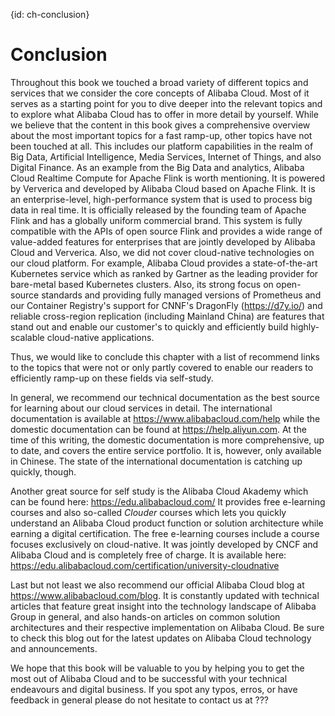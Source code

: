 {id: ch-conclusion}
# Conclusion
Throughout this book we touched a broad variety of different topics and services that we consider the core concepts of Alibaba Cloud. Most of it serves as a starting point for you to dive deeper into the relevant topics and to explore what Alibaba Cloud has to offer in more detail by yourself. While we believe that the content in this book gives a comprehensive overview about the most important topics for a fast ramp-up, other topics have not been touched at all. This includes our platform capabilities in the realm of Big Data, Artificial Intelligence, Media Services, Internet of Things, and also Digital Finance. As an example from the Big Data and analytics, Alibaba Cloud Realtime Compute for Apache Flink is worth mentioning. It is powered by Ververica and developed by Alibaba Cloud based on Apache Flink. It is an enterprise-level, high-performance system that is used to process big data in real time. It is officially released by the founding team of Apache Flink and has a globally uniform commercial brand. This system is fully compatible with the APIs of open source Flink and provides a wide range of value-added features for enterprises that are jointly developed by Alibaba Cloud and Ververica.
Also, we did not cover cloud-native technologies on our cloud platform. For example, Alibaba Cloud provides a state-of-the-art Kubernetes service which as ranked by Gartner as the leading provider for bare-metal based Kubernetes clusters. Also, its strong focus on open-source standards and providing fully managed versions of Prometheus and our Container Registry's support for CNNF's DragonFly (https://d7y.io/) and reliable cross-region replication (including Mainland China) are features that stand out and enable our customer's to quickly and efficiently build highly-scalable cloud-native applications.

Thus, we would like to conclude this chapter with a list of recommend links to the topics that were not or only partly covered to enable our readers to efficiently ramp-up on these fields via self-study. 

In general, we recommend our technical documentation as the best source for learning about our cloud services in detail. The international documentation is available at https://www.alibabacloud.com/help while the domestic documentation can be found at https://help.aliyun.com. At the time of this writing, the domestic documentation is more comprehensive, up to date, and covers the entire service portfolio. It is, however, only available in Chinese. The state of the international documentation is catching up quickly, though.

Another great source for self study is the Alibaba Cloud Akademy which can be found here: https://edu.alibabacloud.com/
It provides free e-learning courses and also so-called *Clouder* courses which lets you quickly understand an Alibaba Cloud product function or solution architecture while earning a digital certification. The free e-learning courses include a course focuses exclusively on cloud-native. It was jointly developed by CNCF and Alibaba Cloud and is completely free of charge. It is available here: https://edu.alibabacloud.com/certification/university-cloudnative

Last but not least we also recommend our official Alibaba Cloud blog at https://www.alibabacloud.com/blog. It is constantly updated with technical articles that feature great insight into the technology landscape of Alibaba Group in general, and also hands-on articles on common solution architectures and their respective implementation on Alibaba Cloud. Be sure to check this blog out for the latest updates on Alibaba Cloud technology and announcements.

We hope that this book will be valuable to you by helping you to get the most out of Alibaba Cloud and to be successful with your technical endeavours and digital business. If you spot any typos, erros, or have feedback in general please do not hesitate to contact us at ??? 